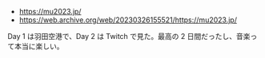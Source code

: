 - <https://mu2023.jp/>
- <https://web.archive.org/web/20230326155521/https://mu2023.jp/>

Day 1 は羽田空港で、Day 2 は Twitch で見た。最高の 2 日間だったし、音楽って本当に楽しい。
